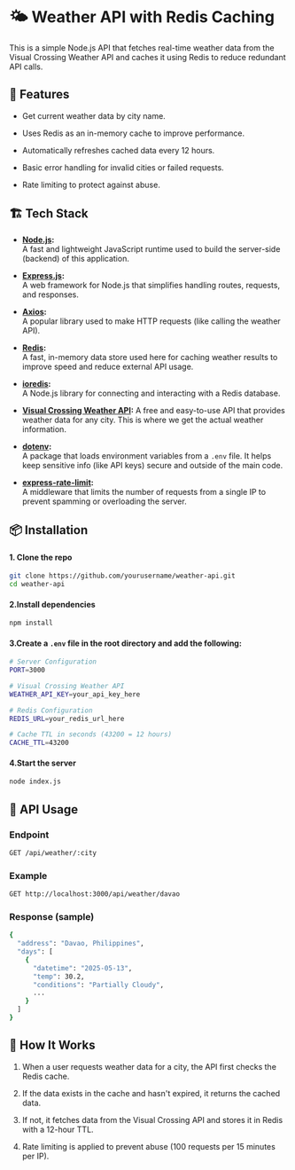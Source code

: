 
# 🌤️ Weather API with Redis Caching

This is a simple Node.js API that fetches real-time weather data from the Visual Crossing Weather API and caches it using Redis to reduce redundant API calls.

## 🚀 Features

 -   Get current weather data by city name.
    
 -   Uses Redis as an in-memory cache to improve performance.
    
 -   Automatically refreshes cached data every 12 hours.
    
 -   Basic error handling for invalid cities or failed requests.
    
 -   Rate limiting to protect against abuse.

## 🏗️ Tech Stack

-   **[Node.js](https://nodejs.org/):**  
    A fast and lightweight JavaScript runtime used to build the server-side (backend) of this application.
    
-   **[Express.js](https://expressjs.com/):**  
    A web framework for Node.js that simplifies handling routes, requests, and responses.
    
-   **[Axios](https://axios-http.com/):**  
    A popular library used to make HTTP requests (like calling the weather API).
    
-   **[Redis](https://redis.io/):**  
    A fast, in-memory data store used here for caching weather results to improve speed and reduce external API usage.
    
-   **[ioredis](https://github.com/luin/ioredis):**  
    A Node.js library for connecting and interacting with a Redis database.
    
-   **[Visual Crossing Weather API](https://www.visualcrossing.com/weather-api):** 
    A free and easy-to-use API that provides weather data for any city. This is where we get the actual weather information.
    
-   **[dotenv](https://www.npmjs.com/package/dotenv):**  
    A package that loads environment variables from a `.env` file. It helps keep sensitive info (like API keys) secure and outside of the main code.
    
-   **[express-rate-limit](https://www.npmjs.com/package/express-rate-limit):**  
    A middleware that limits the number of requests from a single IP to prevent spamming or overloading the server.
## 📦 Installation
#### 1. Clone the repo
```bash
git clone https://github.com/yourusername/weather-api.git
cd weather-api
```
#### 2.Install dependencies
```bash
npm install
```
#### 3.**Create a `.env` file** in the root directory and add the following:
```bash
# Server Configuration
PORT=3000

# Visual Crossing Weather API
WEATHER_API_KEY=your_api_key_here

# Redis Configuration
REDIS_URL=your_redis_url_here

# Cache TTL in seconds (43200 = 12 hours)
CACHE_TTL=43200
```
#### 4.Start the server
```bash
node index.js
```
## 📡 API Usage
### Endpoint
```bash
GET /api/weather/:city
```
### Example
```bash
GET http://localhost:3000/api/weather/davao
```
### Response (sample)
```bash
{
  "address": "Davao, Philippines",
  "days": [
    {
      "datetime": "2025-05-13",
      "temp": 30.2,
      "conditions": "Partially Cloudy",
      ...
    }
  ]
}
```
## 🧠 How It Works
1.  When a user requests weather data for a city, the API first checks the Redis cache.
    
2.  If the data exists in the cache and hasn't expired, it returns the cached data.
    
3.  If not, it fetches data from the Visual Crossing API and stores it in Redis with a 12-hour TTL.
    
4.  Rate limiting is applied to prevent abuse (100 requests per 15 minutes per IP).

